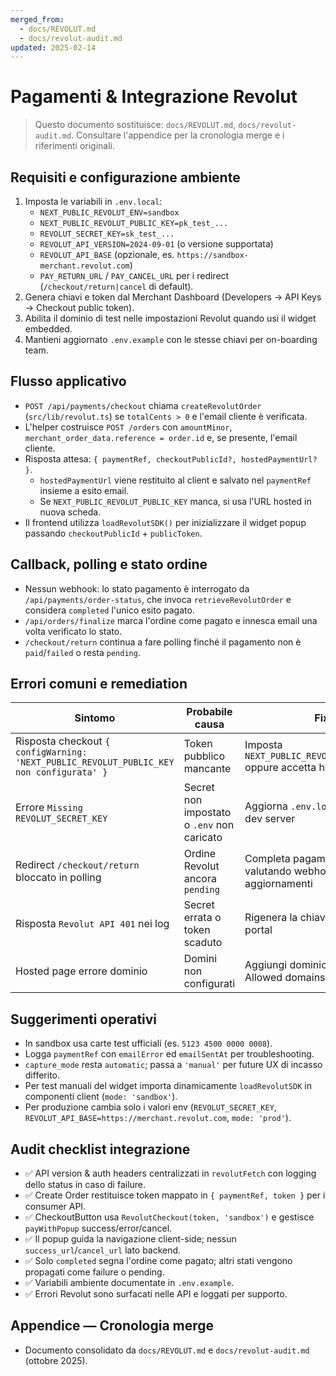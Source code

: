 ```yaml
---
merged_from:
  - docs/REVOLUT.md
  - docs/revolut-audit.md
updated: 2025-02-14
---
```

# Pagamenti & Integrazione Revolut

> Questo documento sostituisce: `docs/REVOLUT.md`, `docs/revolut-audit.md`. Consultare l'appendice per la cronologia merge e i riferimenti originali.

## Requisiti e configurazione ambiente

1. Imposta le variabili in `.env.local`:
   - `NEXT_PUBLIC_REVOLUT_ENV=sandbox`
   - `NEXT_PUBLIC_REVOLUT_PUBLIC_KEY=pk_test_...`
   - `REVOLUT_SECRET_KEY=sk_test_...`
   - `REVOLUT_API_VERSION=2024-09-01` (o versione supportata)
   - `REVOLUT_API_BASE` (opzionale, es. `https://sandbox-merchant.revolut.com`)
   - `PAY_RETURN_URL` / `PAY_CANCEL_URL` per i redirect (`/checkout/return|cancel` di default).
2. Genera chiavi e token dal Merchant Dashboard (Developers → API Keys → Checkout public token).
3. Abilita il dominio di test nelle impostazioni Revolut quando usi il widget embedded.
4. Mantieni aggiornato `.env.example` con le stesse chiavi per on-boarding team.

## Flusso applicativo

- `POST /api/payments/checkout` chiama `createRevolutOrder` (`src/lib/revolut.ts`) se `totalCents > 0` e l'email cliente è verificata.
- L'helper costruisce `POST /orders` con `amountMinor`, `merchant_order_data.reference = order.id` e, se presente, l'email cliente.
- Risposta attesa: `{ paymentRef, checkoutPublicId?, hostedPaymentUrl? }`.
  - `hostedPaymentUrl` viene restituito al client e salvato nel `paymentRef` insieme a esito email.
  - Se `NEXT_PUBLIC_REVOLUT_PUBLIC_KEY` manca, si usa l'URL hosted in nuova scheda.
- Il frontend utilizza `loadRevolutSDK()` per inizializzare il widget popup passando `checkoutPublicId` + `publicToken`.

## Callback, polling e stato ordine

- Nessun webhook: lo stato pagamento è interrogato da `/api/payments/order-status`, che invoca `retrieveRevolutOrder` e considera `completed` l'unico esito pagato.
- `/api/orders/finalize` marca l'ordine come pagato e innesca email una volta verificato lo stato.
- `/checkout/return` continua a fare polling finché il pagamento non è `paid`/`failed` o resta `pending`.

## Errori comuni e remediation

| Sintomo | Probabile causa | Fix |
| --- | --- | --- |
| Risposta checkout `{ configWarning: 'NEXT_PUBLIC_REVOLUT_PUBLIC_KEY non configurata' }` | Token pubblico mancante | Imposta `NEXT_PUBLIC_REVOLUT_PUBLIC_KEY` oppure accetta hosted page |
| Errore `Missing REVOLUT_SECRET_KEY` | Secret non impostato o `.env` non caricato | Aggiorna `.env.local` e riavvia dev server |
| Redirect `/checkout/return` bloccato in polling | Ordine Revolut ancora `pending` | Completa pagamento o annulla, valutando webhook per aggiornamenti |
| Risposta `Revolut API 401` nei log | Secret errata o token scaduto | Rigenera la chiave nel merchant portal |
| Hosted page errore dominio | Domini non configurati | Aggiungi dominio in Checkout → Allowed domains |

## Suggerimenti operativi

- In sandbox usa carte test ufficiali (es. `5123 4500 0000 0008`).
- Logga `paymentRef` con `emailError` ed `emailSentAt` per troubleshooting.
- `capture_mode` resta `automatic`; passa a `'manual'` per future UX di incasso differito.
- Per test manuali del widget importa dinamicamente `loadRevolutSDK` in componenti client (`mode: 'sandbox'`).
- Per produzione cambia solo i valori env (`REVOLUT_SECRET_KEY`, `REVOLUT_API_BASE=https://merchant.revolut.com`, `mode: 'prod'`).

## Audit checklist integrazione

- ✅ API version & auth headers centralizzati in `revolutFetch` con logging dello status in caso di failure.
- ✅ Create Order restituisce token mappato in `{ paymentRef, token }` per i consumer API.
- ✅ CheckoutButton usa `RevolutCheckout(token, 'sandbox')` e gestisce `payWithPopup` success/error/cancel.
- ✅ Il popup guida la navigazione client-side; nessun `success_url`/`cancel_url` lato backend.
- ✅ Solo `completed` segna l'ordine come pagato; altri stati vengono propagati come failure o pending.
- ✅ Variabili ambiente documentate in `.env.example`.
- ✅ Errori Revolut sono surfacati nelle API e loggati per supporto.

## Appendice — Cronologia merge

- Documento consolidato da `docs/REVOLUT.md` e `docs/revolut-audit.md` (ottobre 2025).
